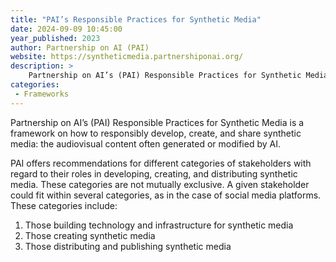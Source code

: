 ```yaml
---
title: "PAI’s Responsible Practices for Synthetic Media"
date: 2024-09-09 10:45:00
year_published: 2023
author: Partnership on AI (PAI)
website: https://syntheticmedia.partnershiponai.org/
description: >
    Partnership on AI’s (PAI) Responsible Practices for Synthetic Media is a framework on how to responsibly develop, create, and share synthetic media: the audiovisual content often generated or modified by AI.
categories:
 - Frameworks
---
```


Partnership on AI’s (PAI) Responsible Practices for Synthetic Media is a framework on how to responsibly develop, create, and share synthetic media: the audiovisual content often generated or modified by AI.

PAI offers recommendations for different categories of stakeholders with regard to their roles in developing, creating, and distributing synthetic media. These categories are not mutually exclusive. A given stakeholder could fit within several categories, as in the case of social media platforms. These categories include:

1. Those building technology and infrastructure for synthetic media
2. Those creating synthetic media
3. Those distributing and publishing synthetic media